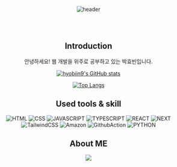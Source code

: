 <div align="center"> 

![header](https://capsule-render.vercel.app/api?type=venom&text=Hyobiin9)


 <br/>
 <br/>

 ## Introduction
 안녕하세요! 웹 개발을 위주로 공부하고 있는 박효빈입니다.

 [![hyobiin9's GitHub stats](https://github-readme-stats.vercel.app/api?username=hyobiin9)](https://github.com/hyobiin9/github-readme-stats)
 
 [![Top Langs](https://github-readme-stats.vercel.app/api/top-langs/?username=hyobiin9&layout=donut)](https://github.com/hyobiin9/github-readme-stats)


## Used tools & skill

![HTML](https://img.shields.io/badge/HTML5-E34F26?style=for-the-badge&logo=html5&logoColor=white])
![CSS](https://img.shields.io/badge/CSS3-1572B6?style=for-the-badge&logo=css3&logoColor=white)
![JAVASCRIPT](https://img.shields.io/badge/JavaScript-F7DF1E?style=for-the-badge&logo=JavaScript&logoColor=white)
![TYPESCRIPT](https://img.shields.io/badge/TypeScript-007ACC?style=for-the-badge&logo=typescript&logoColor=white)
![REACT](https://img.shields.io/badge/React-20232A?style=for-the-badge&logo=react&logoColor=61DAFB)
![NEXT](https://img.shields.io/badge/Next.js-000?logo=nextdotjs&logoColor=fff&style=for-the-badge)
![TailwindCSS](https://img.shields.io/badge/Tailwind_CSS-38B2AC?style=for-the-badge&logo=tailwind-css&logoColor=white)
![Amazon](https://img.shields.io/badge/Amazon_AWS-FF9900?style=for-the-badge&logo=amazonaws&logoColor=white)
![GithubAction](https://img.shields.io/badge/GitHub_Actions-2088FF?style=for-the-badge&logo=github-actions&logoColor=white)
![PYTHON](https://img.shields.io/badge/Python-3776AB?style=for-the-badge&logo=python&logoColor=white)


## About ME
<a href="https://velog.io/@hyobiin9/posts" target="_blank"><img src="https://img.shields.io/badge/Velog-20C997?style=flat&logo=Velog&logoColor=white"/></a>
